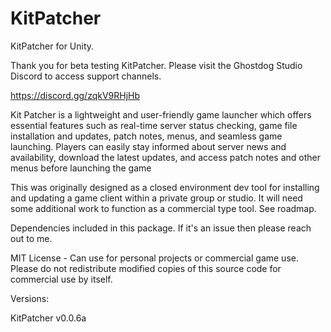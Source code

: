 # KitPatcher
KitPatcher for Unity.

Thank you for beta testing KitPatcher.
Please visit the Ghostdog Studio Discord to access support channels. 

https://discord.gg/zqkV9RHjHb

Kit Patcher is a lightweight and user-friendly game launcher which offers
essential features such as real-time server status checking, game file installation and
updates, patch notes, menus, and seamless game launching. Players can easily stay
informed about server news and availability, download the latest updates, and access
patch notes and other menus before launching the game

This was originally designed as a closed environment dev tool for installing and updating a 
game client within a private group or studio. It will need some additional work to function as a commercial type tool. See roadmap. 

Dependencies included in this package. If it's an issue then please reach out to me. 

MIT License - Can use for personal projects or commercial game use. Please do not redistribute modified copies of this source code for commercial use by itself. 

Versions:

KitPatcher v0.0.6a
